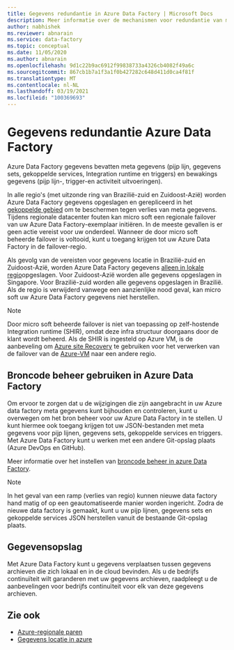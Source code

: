 ```yaml
---
title: Gegevens redundantie in Azure Data Factory | Microsoft Docs
description: Meer informatie over de mechanismen voor redundantie van meta gegevens in Azure Data Factory
author: nabhishek
ms.reviewer: abnarain
ms.service: data-factory
ms.topic: conceptual
ms.date: 11/05/2020
ms.author: abnarain
ms.openlocfilehash: 9d1c22b9ac6912f99838733a4326cb4082f49a6c
ms.sourcegitcommit: 867cb1b7a1f3a1f0b427282c648d411d0ca4f81f
ms.translationtype: MT
ms.contentlocale: nl-NL
ms.lasthandoff: 03/19/2021
ms.locfileid: "100369693"
---
```

# <a name="azure-data-factory-data-redundancy"></a>**Gegevens redundantie Azure Data Factory**

Azure Data Factory gegevens bevatten meta gegevens (pijp lijn, gegevens sets, gekoppelde services, Integration runtime en triggers) en bewakings gegevens (pijp lijn-, trigger-en activiteit uitvoeringen). 

In alle regio's (met uitzonde ring van Brazilië-zuid en Zuidoost-Azië) worden Azure Data Factory gegevens opgeslagen en gerepliceerd in het [gekoppelde gebied](../best-practices-availability-paired-regions.md#azure-regional-pairs) om te beschermen tegen verlies van meta gegevens. Tijdens regionale datacenter fouten kan micro soft een regionale failover van uw Azure Data Factory-exemplaar initiëren. In de meeste gevallen is er geen actie vereist voor uw onderdeel. Wanneer de door micro soft beheerde failover is voltooid, kunt u toegang krijgen tot uw Azure Data Factory in de failover-regio. 

Als gevolg van de vereisten voor gegevens locatie in Brazilië-zuid en Zuidoost-Azië, worden Azure Data Factory gegevens [alleen in lokale regio](../storage/common/storage-redundancy.md#locally-redundant-storage)opgeslagen. Voor Zuidoost-Azië worden alle gegevens opgeslagen in Singapore. Voor Brazilië-zuid worden alle gegevens opgeslagen in Brazilië. Als de regio is verwijderd vanwege een aanzienlijke nood geval, kan micro soft uw Azure Data Factory gegevens niet herstellen.  

> [!NOTE]
> Door micro soft beheerde failover is niet van toepassing op zelf-hostende Integration runtime (SHIR), omdat deze infra structuur doorgaans door de klant wordt beheerd. Als de SHIR is ingesteld op Azure VM, is de aanbeveling om [Azure site Recovery](../site-recovery/site-recovery-overview.md) te gebruiken voor het verwerken van de failover van de [Azure-VM](../site-recovery/azure-to-azure-architecture.md) naar een andere regio.



## <a name="using-source-control-in-azure-data-factory"></a>**Broncode beheer gebruiken in Azure Data Factory**

Om ervoor te zorgen dat u de wijzigingen die zijn aangebracht in uw Azure data factory meta gegevens kunt bijhouden en controleren, kunt u overwegen om het bron beheer voor uw Azure Data Factory in te stellen. U kunt hiermee ook toegang krijgen tot uw JSON-bestanden met meta gegevens voor pijp lijnen, gegevens sets, gekoppelde services en triggers. Met Azure Data Factory kunt u werken met een andere Git-opslag plaats (Azure DevOps en GitHub). 

 Meer informatie over het instellen van [broncode beheer in azure Data Factory](./source-control.md). 

> [!NOTE]
> In het geval van een ramp (verlies van regio) kunnen nieuwe data factory hand matig of op een geautomatiseerde manier worden ingericht. Zodra de nieuwe data factory is gemaakt, kunt u uw pijp lijnen, gegevens sets en gekoppelde services JSON herstellen vanuit de bestaande Git-opslag plaats. 



## <a name="data-stores"></a>**Gegevensopslag**

Met Azure Data Factory kunt u gegevens verplaatsen tussen gegevens archieven die zich lokaal en in de cloud bevinden. Als u de bedrijfs continuïteit wilt garanderen met uw gegevens archieven, raadpleegt u de aanbevelingen voor bedrijfs continuïteit voor elk van deze gegevens archieven. 

 

## <a name="see-also"></a>Zie ook

- [Azure-regionale paren](../best-practices-availability-paired-regions.md)
- [Gegevens locatie in azure](https://azure.microsoft.com/global-infrastructure/data-residency/)